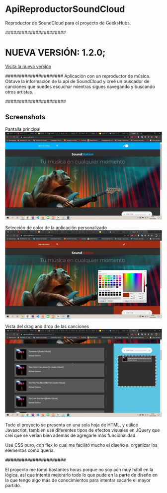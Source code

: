 # ApiReproductorSoundCloud
Reproductor de SoundCloud para el proyecto de GeeksHubs.

######################

# NUEVA VERSIÓN: 1.2.0;
[Visita la nueva versión](https://naymco.github.io/ApiReproductorSoundCloud/)

#####################
Aplicación con un reproductor de música. Obtuve la información de la api de SoundCloud y creé un buscador de canciones
que puedes escuchar mientras sigues navegando y buscando otros artistas. 

######################

## Screenshots
Pantalla principal
![](img/soundCloud_principal.jpg)

Selección de color de la aplicación personalizado
![](img/soundCloud_seleccion_color.jpg)

Vista del drag and drop de las canciones
![](img/soundCloud_vista_drag_and_drop.jpg)

Todo el proyecto se presenta en una sola hoja de HTML, y utilicé Javascript, también usé diferentes tipos de efectos
visuales en JQuery que creí que se verían bien además de agregarle más funcionalidad.

Usé CSS puro, con flex lo cual me facilitó mucho el diseño al organizar los elementos como quería.

######################

El proyecto me tomó bastantes horas porque no soy aún muy hábil en la lógica, así que intenté mejorarlo todo lo que pude 
en la parte de diseño en la que tengo algo más de conocimientos para intentar sacarle el mayor partido.
